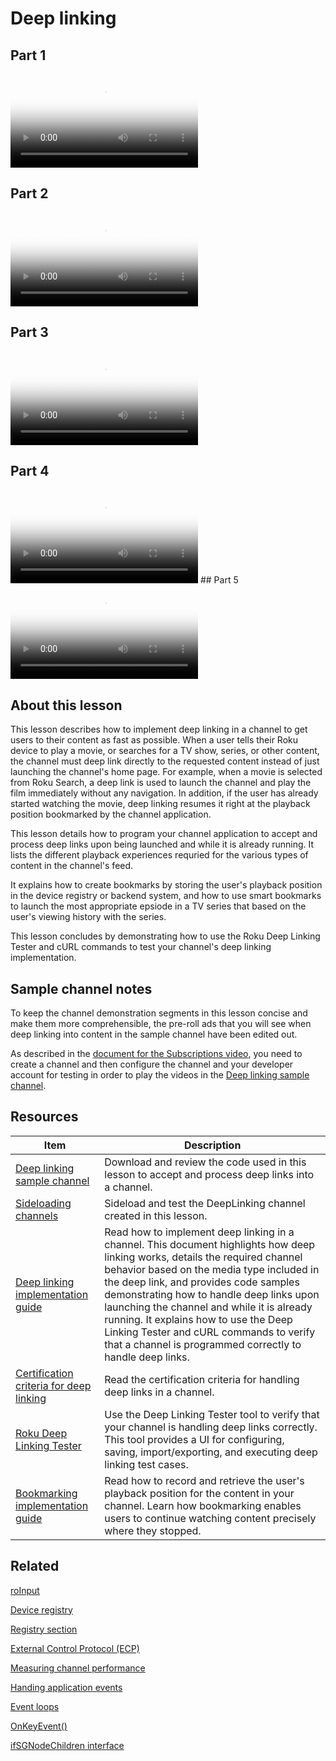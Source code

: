 # Deep linking

## Part 1

<video title="Roku SceneGraph Developers: Deep linking (part 1)" poster="https://image.roku.com/ZHZscHItMTc2/rsg-unit12-deep-linking.png">
    <source src="https://image.roku.com/ZHZscHItMTc2/rsg-unit12-deep-linking-part1.mp4">
</video>

## Part 2

<video title="Roku SceneGraph Developers: Deep linking (part 2)" poster="https://image.roku.com/ZHZscHItMTc2/rsg-unit12-deep-linking.png">
    <source src="https://image.roku.com/ZHZscHItMTc2/rsg-unit12-deep-linking-part2.mp4">
</video>

## Part 3

<video title="Roku SceneGraph Developers: Deep linking (part 3)" poster="https://image.roku.com/ZHZscHItMTc2/rsg-unit12-deep-linking.png">
    <source src="https://image.roku.com/ZHZscHItMTc2/rsg-unit12-deep-linking-part3.mp4">
</video>

## Part 4

<video title="Roku SceneGraph Developers: Deep linking (part 4)" poster="https://image.roku.com/ZHZscHItMTc2/rsg-unit12-deep-linking.png">
    <source src="https://image.roku.com/ZHZscHItMTc2/rsg-unit12-deep-linking-part4.mp4">
</video>
## Part 5

<video title="Roku SceneGraph Developers: Deep linking (part 5)" poster="https://image.roku.com/ZHZscHItMTc2/rsg-unit12-deep-linking.png">
    <source src="https://image.roku.com/ZHZscHItMTc2/rsg-unit12-deep-linking-part5.mp4">
</video>

## About this lesson

This lesson describes how to implement deep linking in a channel to get users to their content as fast as possible. When a user tells their Roku device to play a movie, or searches for a TV show, series, or other content, the channel must deep link directly to the requested content instead of just launching the channel's home page. For example, when a movie is selected from Roku Search, a deep link is used to launch the channel and play the film immediately without any navigation. In addition, if the user has already started watching the movie, deep linking resumes it right at the playback position bookmarked by the channel application.

This lesson details how to program your channel application to accept and process deep links upon being launched and while it is already running. It lists the different playback experiences requried for the various types of content in the channel's feed.

It explains how to create bookmarks by storing the user's playback position in the device registry or backend system, and how to use smart bookmarks to launch the most appropriate epsiode in a TV series that  based on the user's viewing history with the series.

This lesson concludes by demonstrating how to use the Roku Deep Linking Tester and cURL commands to test your channel's deep linking implementation.

## Sample channel notes

To keep the channel demonstration segments in this lesson concise and make them more comprehensible, the pre-roll ads that you will see when deep linking into content in the sample channel have been edited out.

As described in the [document for the Subscriptions video](/videos/courses/rsg/subscriptions.md#steps-required-to-play-content), you need to create a channel and then configure the channel and your developer account for testing in order to play the videos in the [Deep linking sample channel](https://github.com/rokudev/scenegraph-master-sample/tree/master/DeepLinking).

## Resources

| Item                                                         | Description                                                  |
| ------------------------------------------------------------ | ------------------------------------------------------------ |
| [Deep linking sample channel](https://github.com/rokudev/scenegraph-master-sample/tree/master/DeepLinking) | Download and review the code used in this lesson to accept and process deep links into a channel. |
| [Sideloading channels](/docs/developer-program/getting-started/developer-setup.md#step-2-accessing-the-development-application-installer) | Sideload and test the DeepLinking channel created in this lesson. |
| [Deep linking implementation guide](/docs/references/scenegraph/control-nodes/channelstore.md) | Read how to implement deep linking in a channel. This document highlights how deep linking works, details the required channel behavior based on the media type included in the deep link, and provides code samples demonstrating how to handle deep links upon launching the channel and while it is already running. It explains how to use the Deep Linking Tester and cURL commands to verify that a channel is programmed correctly to handle deep links. |
| [Certification criteria for deep linking](/docs/developer-program/certification/certification.md#5-deep-linking) | Read the certification criteria for handling deep links in a channel. |
| [Roku Deep Linking Tester](http://devtools.web.roku.com/DeepLinkingTester) | Use the Deep Linking Tester tool to verify that your channel is handling deep links correctly. This tool provides a UI for configuring, saving, import/exporting, and executing deep linking test cases. |
| [Bookmarking implementation guide](/docs/developer-program/media-playback/bookmarking.md) | Read how to record and retrieve the user's playback position for the content in your channel. Learn how bookmarking enables users to continue watching content precisely where they stopped. |

## Related

[roInput](/docs/references/brightscript/components/roinput.md)

[Device registry](/docs/references/brightscript/components/roregistry.md)

[Registry section](/docs/references/brightscript/components/roregistrysection.md)

[External Control Protocol (ECP)](/docs/developer-program/debugging/external-control-api.md)

[Measuring channel performance](/docs/developer-program/performance-guide/measuring-channel-performance.md)

[Handing application events](/docs/developer-program/core-concepts/handling-application-events.md)

[Event loops](/docs/developer-program/core-concepts/event-loops.md)

[OnKeyEvent()](/docs/references/scenegraph/component-functions/onkeyevent.md)

[ifSGNodeChildren interface](/docs/references/brightscript/interfaces/ifsgnodechildren.md)
